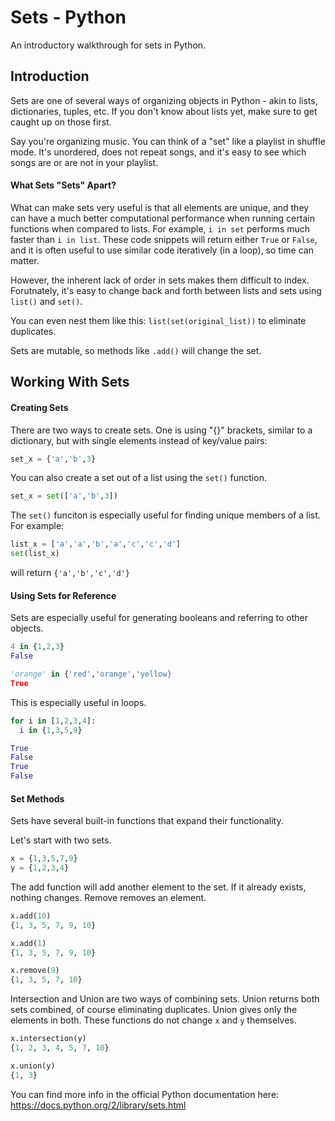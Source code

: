 # Sets - Python
An introductory walkthrough for sets in Python.

## Introduction
Sets are one of several ways of organizing objects in Python - akin to lists, dictionaries, tuples, etc. If you don't know about lists yet, make sure to get caught up on those first. 

Say you're organizing music.  You can think of a "set" like a playlist in shuffle mode.  It's unordered, does not repeat songs, and it's easy to see which songs are or are not in your playlist.

#### What Sets "Sets" Apart?

What can make sets very useful is that all elements are unique, and they can have a much better computational performance when running certain functions when compared to lists.  For example, `i in set` performs much faster than `i in list`.  These code snippets will return either `True` or `False`, and it is often useful to use similar code iteratively (in a loop), so time can matter.

However, the inherent lack of order in sets makes them difficult to index.  Forutnately, it's easy to change back and forth between lists and sets using `list()` and `set()`.

You can even nest them like this: `list(set(original_list))` to eliminate duplicates.

Sets are mutable, so methods like `.add()` will change the set.

## Working With Sets

#### Creating Sets
There are two ways to create sets.  One is using "{}" brackets, similar to a dictionary, but with single elements instead of key/value pairs:
```python
set_x = {'a','b',3}
```

You can also create a set out of a list using the `set()` function.
```python
set_x = set(['a','b',3])
```

The `set()` funciton is especially useful for finding unique members of a list.  For example:
```python
list_x = ['a','a','b','a','c','c','d']
set(list_x)
```
will return `{'a','b','c','d'}`

#### Using Sets for Reference
Sets are especially useful for generating booleans and referring to other objects.
```python
4 in {1,2,3}
False

'orange' in {'red','orange','yellow}
True
```

This is especially useful in loops.
```python
for i in [1,2,3,4]:
  i in {1,3,5,9}

True
False
True
False
```

#### Set Methods
Sets have several built-in functions that expand their functionality.

Let's start with two sets.
```python
x = {1,3,5,7,9}
y = {1,2,3,4}
```

The add function will add another element to the set.  If it already exists, nothing changes.
Remove removes an element.
```python
x.add(10)
{1, 3, 5, 7, 9, 10}

x.add(1)
{1, 3, 5, 7, 9, 10}

x.remove(9)
{1, 3, 5, 7, 10}
```
Intersection and Union are two ways of combining sets.  Union returns both sets combined, of course eliminating duplicates.  Union gives only the elements in both.  These functions do not change `x` and `y` themselves. 
```python
x.intersection(y)
{1, 2, 3, 4, 5, 7, 10}

x.union(y)
{1, 3}
```


You can find more info in the official Python documentation here: https://docs.python.org/2/library/sets.html
